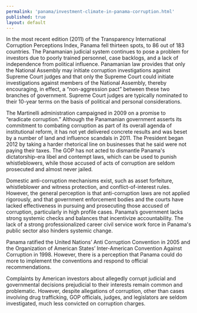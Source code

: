 ```yaml
---
permalink: 'panama/investment-climate-in-panama-corruption.html'
published: true
layout: default
---
```

In the most recent edition (2011) of the Transparency International Corruption Perceptions Index, Panama fell thirteen spots, to 86 out of 183 countries. The Panamanian judicial system continues to pose a problem for investors due to poorly trained personnel, case backlogs, and a lack of independence from political influence. Panamanian law provides that only the National Assembly may initiate corruption investigations against Supreme Court judges and that only the Supreme Court could initiate investigations against members of the National Assembly, thereby encouraging, in effect, a “non-aggression pact” between these two branches of government. Supreme Court judges are typically nominated to their 10-year terms on the basis of political and personal considerations.

The Martinelli administration campaigned in 2009 on a promise to “eradicate corruption.” Although the Panamanian government asserts its commitment to combating corruption as part of its overall agenda of institutional reform, it has not yet delivered concrete results and was beset by a number of land and influence scandals in 2011. The President began 2012 by taking a harder rhetorical line on businesses that he said were not paying their taxes. The GOP has not acted to dismantle Panama's dictatorship-era libel and contempt laws, which can be used to punish whistleblowers, while those accused of acts of corruption are seldom prosecuted and almost never jailed.

Domestic anti-corruption mechanisms exist, such as asset forfeiture, whistleblower and witness protection, and conflict-of-interest rules. However, the general perception is that anti-corruption laws are not applied rigorously, and that government enforcement bodies and the courts have lacked effectiveness in pursuing and prosecuting those accused of corruption, particularly in high profile cases. Panama’s government lacks strong systemic checks and balances that incentivize accountability. The lack of a strong professionalized career civil service work force in Panama's public sector also hinders systemic change.

Panama ratified the United Nations’ Anti Corruption Convention in 2005 and the Organization of American States’ Inter-American Convention Against Corruption in 1998. However, there is a perception that Panama could do more to implement the conventions and respond to official recommendations.

Complaints by American investors about allegedly corrupt judicial and governmental decisions prejudicial to their interests remain common and problematic. However, despite allegations of corruption, other than cases involving drug trafficking, GOP officials, judges, and legislators are seldom investigated, much less convicted on corruption charges.

